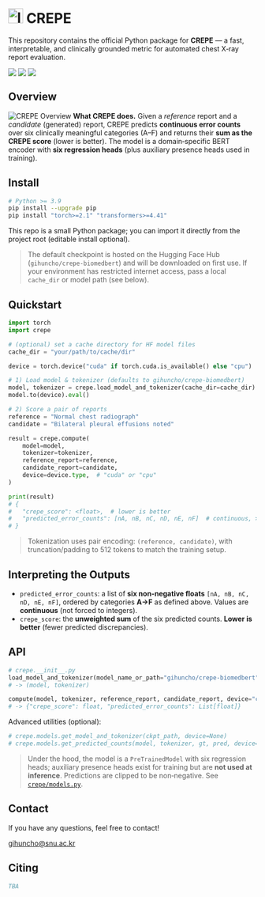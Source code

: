 <h1><img src="https://gihuncho.github.io/crepe/static/images/favicon.ico" alt="logo" style="height:30px"> CREPE</h1>

This repository contains the official Python package for **CREPE** — a fast, interpretable, and clinically grounded metric for automated chest X‑ray report evaluation.

<div style='display:flex; gap: 0.25rem; '>
<a href='https://gihuncho.github.io/crepe/'><img src='https://img.shields.io/badge/Project-URL-magenta'></a>
<a href='https://huggingface.co/gihuncho/crepe-biomedbert'><img src='https://img.shields.io/badge/Model-HuggingFace-yellow'></a>
<a href='https://gihuncho.github.io/crepe/static/pdfs/EMNLP2025_CREPE.pdf'><img src='https://img.shields.io/badge/Paper-PDF-blue'></a>
</div>

## Overview

![CREPE Overview](https://gihuncho.github.io/crepe/static/images/overview_new.png)
**What CREPE does.** Given a *reference* report and a *candidate* (generated) report, CREPE predicts **continuous error counts** over six clinically meaningful categories (A–F) and returns their **sum as the CREPE score** (lower is better). The model is a domain‑specific BERT encoder with **six regression heads** (plus auxiliary presence heads used in training).



## Install

```bash
# Python >= 3.9
pip install --upgrade pip
pip install "torch>=2.1" "transformers>=4.41"
````

This repo is a small Python package; you can import it directly from the project root (editable install optional).

> The default checkpoint is hosted on the Hugging Face Hub (`gihuncho/crepe-biomedbert`) and will be downloaded on first use. If your environment has restricted internet access, pass a local `cache_dir` or model path (see below).



## Quickstart

```python
import torch
import crepe

# (optional) set a cache directory for HF model files
cache_dir = "your/path/to/cache/dir"

device = torch.device("cuda" if torch.cuda.is_available() else "cpu")

# 1) Load model & tokenizer (defaults to gihuncho/crepe-biomedbert)
model, tokenizer = crepe.load_model_and_tokenizer(cache_dir=cache_dir)
model.to(device).eval()

# 2) Score a pair of reports
reference = "Normal chest radiograph"
candidate = "Bilateral pleural effusions noted"

result = crepe.compute(
    model=model,
    tokenizer=tokenizer,
    reference_report=reference,
    candidate_report=candidate,
    device=device.type,  # "cuda" or "cpu"
)

print(result)
# {
#   "crepe_score": <float>,  # lower is better
#   "predicted_error_counts": [nA, nB, nC, nD, nE, nF]  # continuous, >= 0
# }
```

> Tokenization uses pair encoding: `(reference, candidate)`, with truncation/padding to 512 tokens to match the training setup. 



## Interpreting the Outputs

* `predicted_error_counts`: a list of **six non‑negative floats** `[nA, nB, nC, nD, nE, nF]`, ordered by categories **A→F** as defined above. Values are **continuous** (not forced to integers).
* `crepe_score`: the **unweighted sum** of the six predicted counts. **Lower is better** (fewer predicted discrepancies). 



## API

```python
# crepe.__init__.py
load_model_and_tokenizer(model_name_or_path="gihuncho/crepe-biomedbert", cache_dir=None)
# -> (model, tokenizer)

compute(model, tokenizer, reference_report, candidate_report, device="cpu")
# -> {"crepe_score": float, "predicted_error_counts": List[float]}
```

Advanced utilities (optional):

```python
# crepe.models.get_model_and_tokenizer(ckpt_path, device=None)
# crepe.models.get_predicted_counts(model, tokenizer, gt, pred, device=None)
```

> Under the hood, the model is a `PreTrainedModel` with six regression heads; auxiliary presence heads exist for training but are **not used at inference**. Predictions are clipped to be non‑negative. See [`crepe/models.py`](./crepe/models.py).


## Contact

If you have any questions, feel free to contact!

gihuncho@snu.ac.kr


## Citing


```bibtex
TBA
```
